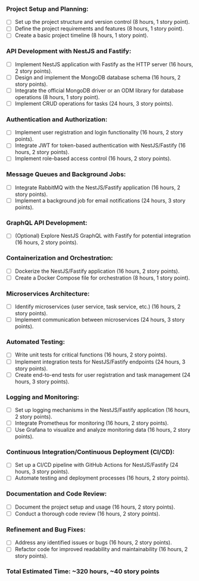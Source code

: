 ### Project Setup and Planning:

- [ ] Set up the project structure and version control (8 hours, 1 story point).
- [ ] Define the project requirements and features (8 hours, 1 story point).
- [ ] Create a basic project timeline (8 hours, 1 story point).

### API Development with NestJS and Fastify:

- [ ] Implement NestJS application with Fastify as the HTTP server (16 hours, 2 story points).
- [ ] Design and implement the MongoDB database schema (16 hours, 2 story points).
- [ ] Integrate the official MongoDB driver or an ODM library for database operations (8 hours, 1 story point).
- [ ] Implement CRUD operations for tasks (24 hours, 3 story points).

### Authentication and Authorization:

- [ ] Implement user registration and login functionality (16 hours, 2 story points).
- [ ] Integrate JWT for token-based authentication with NestJS/Fastify (16 hours, 2 story points).
- [ ] Implement role-based access control (16 hours, 2 story points).

### Message Queues and Background Jobs:

- [ ] Integrate RabbitMQ with the NestJS/Fastify application (16 hours, 2 story points).
- [ ] Implement a background job for email notifications (24 hours, 3 story points).

### GraphQL API Development:

- [ ] (Optional) Explore NestJS GraphQL with Fastify for potential integration (16 hours, 2 story points).

### Containerization and Orchestration:

- [ ] Dockerize the NestJS/Fastify application (16 hours, 2 story points).
- [ ] Create a Docker Compose file for orchestration (8 hours, 1 story point).

### Microservices Architecture:

- [ ] Identify microservices (user service, task service, etc.) (16 hours, 2 story points).
- [ ] Implement communication between microservices (24 hours, 3 story points).

### Automated Testing:

- [ ] Write unit tests for critical functions (16 hours, 2 story points).
- [ ] Implement integration tests for NestJS/Fastify endpoints (24 hours, 3 story points).
- [ ] Create end-to-end tests for user registration and task management (24 hours, 3 story points).

### Logging and Monitoring:

- [ ] Set up logging mechanisms in the NestJS/Fastify application (16 hours, 2 story points).
- [ ] Integrate Prometheus for monitoring (16 hours, 2 story points).
- [ ] Use Grafana to visualize and analyze monitoring data (16 hours, 2 story points).

### Continuous Integration/Continuous Deployment (CI/CD):

- [ ] Set up a CI/CD pipeline with GitHub Actions for NestJS/Fastify (24 hours, 3 story points).
- [ ] Automate testing and deployment processes (16 hours, 2 story points).

### Documentation and Code Review:

- [ ] Document the project setup and usage (16 hours, 2 story points).
- [ ] Conduct a thorough code review (16 hours, 2 story points).

### Refinement and Bug Fixes:

- [ ] Address any identified issues or bugs (16 hours, 2 story points).
- [ ] Refactor code for improved readability and maintainability (16 hours, 2 story points).

### Total Estimated Time: ~320 hours, ~40 story points
